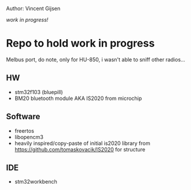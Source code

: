 Author: Vincent Gijsen

*work in progress!*

# Repo to hold work in progress 

Melbus port, do note, only for HU-850, i wasn't able to sniff other radios...

## HW
* stm32f103 (bluepill)
* BM20 bluetooth module AKA IS2020 from microchip

## Software

* freertos
* libopencm3
* heavily inspired/copy-paste of initial is2020 library from https://github.com/tomaskovacik/IS2020 for structure


## IDE

* stm32workbench
